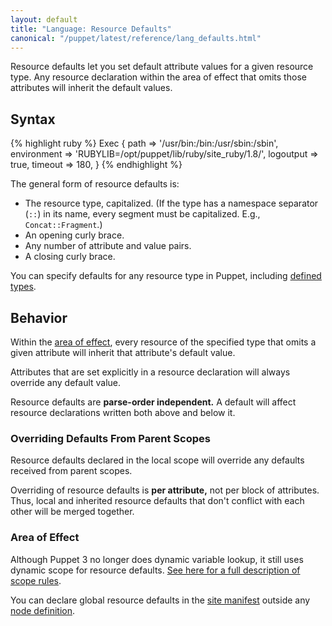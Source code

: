 ```yaml
---
layout: default
title: "Language: Resource Defaults"
canonical: "/puppet/latest/reference/lang_defaults.html"
---
```


<!-- TODO: need better link for site.pp -->
[sitemanifest]: ./lang_summary.html#files
[dynamic_scope]: ./lang_scope.html#scope-lookup-rules
[resource]: ./lang_resources.html
[definedtypes]: ./lang_defined_types.html
[node]: ./lang_node_definitions.html

Resource defaults let you set default attribute values for a given resource type. Any resource declaration within the area of effect that omits those attributes will inherit the default values.

Syntax
-----

{% highlight ruby %}
    Exec { 
      path        => '/usr/bin:/bin:/usr/sbin:/sbin',
      environment => 'RUBYLIB=/opt/puppet/lib/ruby/site_ruby/1.8/',
      logoutput   => true,
      timeout     => 180,
    }
{% endhighlight %}

The general form of resource defaults is:

* The resource type, capitalized. (If the type has a namespace separator (`::`) in its name, every segment must be capitalized. E.g., `Concat::Fragment`.)
* An opening curly brace.
* Any number of attribute and value pairs.
* A closing curly brace. 

You can specify defaults for any resource type in Puppet, including [defined types][definedtypes].

Behavior
-----

Within the [area of effect](#area-of-effect), every resource of the specified type that omits a given attribute will inherit that attribute's default value.    

Attributes that are set explicitly in a resource declaration will always override any default value. 

Resource defaults are **parse-order independent.** A default will affect resource declarations written both above and below it.

### Overriding Defaults From Parent Scopes

Resource defaults declared in the local scope will override any defaults received from parent scopes. 

Overriding of resource defaults is **per attribute,** not per block of attributes. Thus, local and inherited resource defaults that don't conflict with each other will be merged together. 

### Area of Effect

Although Puppet 3 no longer does dynamic variable lookup, it still uses dynamic scope for resource defaults. [See here for a full description of scope rules][dynamic_scope]. 

You can declare global resource defaults in the [site manifest][sitemanifest] outside any [node definition][node].


